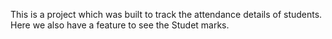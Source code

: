 This is a project which was built to track the attendance details of students. Here we also have a feature to see the Studet marks.
